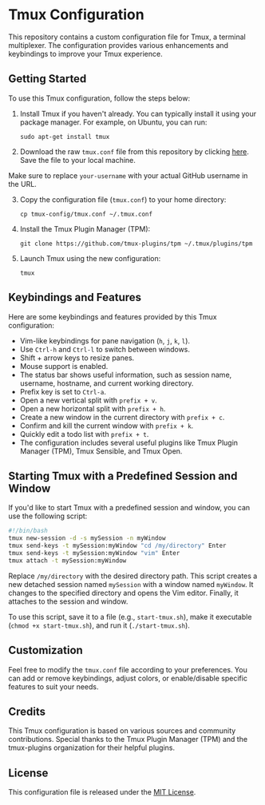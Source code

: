 # Tmux Configuration

This repository contains a custom configuration file for Tmux, a terminal multiplexer. The configuration provides various enhancements and keybindings to improve your Tmux experience.

## Getting Started

To use this Tmux configuration, follow the steps below:

1. Install Tmux if you haven't already. You can typically install it using your package manager. For example, on Ubuntu, you can run:
   ```
   sudo apt-get install tmux
   ```

2. Download the raw `tmux.conf` file from this repository by clicking [here](https://raw.githubusercontent.com/...). Save the file to your local machine.

Make sure to replace `your-username` with your actual GitHub username in the URL.

3. Copy the configuration file (`tmux.conf`) to your home directory:
   ```
   cp tmux-config/tmux.conf ~/.tmux.conf
   ```

4. Install the Tmux Plugin Manager (TPM):
   ```
   git clone https://github.com/tmux-plugins/tpm ~/.tmux/plugins/tpm
   ```

5. Launch Tmux using the new configuration:
   ```
   tmux
   ```

## Keybindings and Features

Here are some keybindings and features provided by this Tmux configuration:

- Vim-like keybindings for pane navigation (`h`, `j`, `k`, `l`).
- Use `Ctrl-h` and `Ctrl-l` to switch between windows.
- Shift + arrow keys to resize panes.
- Mouse support is enabled.
- The status bar shows useful information, such as session name, username, hostname, and current working directory.
- Prefix key is set to `Ctrl-a`.
- Open a new vertical split with `prefix + v`.
- Open a new horizontal split with `prefix + h`.
- Create a new window in the current directory with `prefix + c`.
- Confirm and kill the current window with `prefix + k`.
- Quickly edit a todo list with `prefix + t`.
- The configuration includes several useful plugins like Tmux Plugin Manager (TPM), Tmux Sensible, and Tmux Open.

## Starting Tmux with a Predefined Session and Window

If you'd like to start Tmux with a predefined session and window, you can use the following script:

```bash
#!/bin/bash
tmux new-session -d -s mySession -n myWindow
tmux send-keys -t mySession:myWindow "cd /my/directory" Enter
tmux send-keys -t mySession:myWindow "vim" Enter
tmux attach -t mySession:myWindow
```

Replace `/my/directory` with the desired directory path. This script creates a new detached session named `mySession` with a window named `myWindow`. It changes to the specified directory and opens the Vim editor. Finally, it attaches to the session and window.

To use this script, save it to a file (e.g., `start-tmux.sh`), make it executable (`chmod +x start-tmux.sh`), and run it (`./start-tmux.sh`).

## Customization

Feel free to modify the `tmux.conf` file according to your preferences. You can add or remove keybindings, adjust colors, or enable/disable specific features to suit your needs.

## Credits

This Tmux configuration is based on various sources and community contributions. Special thanks to the Tmux Plugin Manager (TPM) and the tmux-plugins organization for their helpful plugins.

## License

This configuration file is released under the [MIT License](LICENSE).

